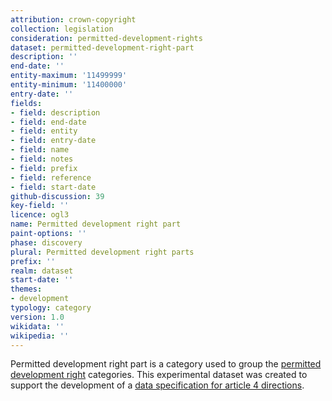 ```yaml
---
attribution: crown-copyright
collection: legislation
consideration: permitted-development-rights
dataset: permitted-development-right-part
description: ''
end-date: ''
entity-maximum: '11499999'
entity-minimum: '11400000'
entry-date: ''
fields:
- field: description
- field: end-date
- field: entity
- field: entry-date
- field: name
- field: notes
- field: prefix
- field: reference
- field: start-date
github-discussion: 39
key-field: ''
licence: ogl3
name: Permitted development right part
paint-options: ''
phase: discovery
plural: Permitted development right parts
prefix: ''
realm: dataset
start-date: ''
themes:
- development
typology: category
version: 1.0
wikidata: ''
wikipedia: ''
---
```


Permitted development right part is a category used to group the [permitted development right](/dataset/permitted-development-right) categories.
This experimental dataset was created to support the development of a [data specification for article 4 directions](https://www.digital-land.info/guidance/specifications/article-4-direction).
